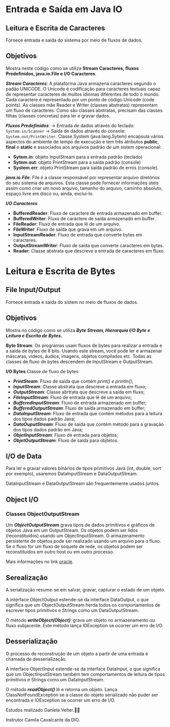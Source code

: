 # Entrada e Saída em Java IO

## Leitura e Escrita de Caracteres

Fornece entrada e saída do sistema por meio de fluxos de dados.

## Objetivos
Mostra neste código como se utiliza **Stream Caracteres, fluxos Predefinidos, java.io.File e I/O Caracteres**.

**_Stream Caracteres_**: A plataforma Java armazena caracteres segundo o padão UNICODE. O Unicode é codificação para caracteres textuais capaz
de representar caracteres de muitos idiomas diferentes de todo o mundo. Cada caractere é representado por um ponto de código Unicode (code points).
As classes mãe Reader e Writer (classes abstratas) representam um fluxo de caracteres. Como são classes abstratas, precisam das classes filhas
(classes concretas) para ler e gravar dados.

**_Fluxos Predefinidos_**: -> Entrada de dados através do teclado: `System.in/Scanner` -> Saída de dados através do console: `System.out/PrintWriter`.
Classe System (java.lang.Sytem) encapsula vários aspectos do ambiente de tempo de execução e tem três atributos **public**, **final** e **static** e associados aos 
arquivos padrão de um sistem operacional:

* **Sytem.in**: objeto InputStream para a entrada padrão (teclado)
* **Sytem.out**: objeto PrintStream para a saída padrão (console)
* **System.err**: objeto PrintStream para saída padrão de erros (console).

**_java.io.File_**: File é a classe responsável por representar arquivo diretórios do seu sistema de arquivos. Esta classe pode fornecer informações úteis assim
como criar um novo arquivo, tamanho do arquivo, caminho absoluto, espaço livre em disco ou, ainda, excluí-lo.

**_I/O Caracteres_**

* **BufferedReader**: Fluxo de caractere de entrada armazenado em buffer.
* **BufferedWriter**: Fluxo de caractere de saída armazenado em buffer.
* **FileReader**: Fluxo de entrada que lê de um arquivo.
* **FileWriter**: Fluxo de saída que grava em um arquivo.
* **InputStreamReader**: Fluxo de entrada que converte bytes em caracteres.
* **OutputStreamWriter**: Fluxo de saída que converte caracteres em bytes.
* **Reader**: Classe abstrata que descreve a entrada de caracteres em fluxo.


 # Leitura e Escrita de Bytes
## File Input/Output

Fornece entrada e saída do sistem no meio de fluxos de dados.

## Objetivos

Mostra no código como se utiliza **_Byte Stream, Hierarquia I/O Byte e Leitura e Escrita de Bytes._**

**Byte Stream**: Os programas usam fluxos de bytes para realizar a entrada e a saída de bytes de 8 bits.
Usando este stream, você pode ler e armazenar máscaras, vídeos, áudios, imagens, objetos compilados etc.
Todas as classes de fluxo de bytes descendem de InputStream e OutputStream.

**I/O Bytes** Classe de fluxo de bytes
* **_PrintSteam_**: Fluxo de saída que contém _print() e println()_;
* **_InputStream_**: Classe abstrata que descreve a entrada em fluxo;
* **_OutputStream_**: Classe abrtrata que descreve a saída em fluxo;
* **_FileInputStream_**: Fluxo de entrada que lê de um arquivo;
* **_BufferedInputStream_**: Fluxo de entrada armazenado em buffer;
* **_BufferedOutputStream_**: Fluxo de saída armazenado em buffer;
* **_DataInputStream_**: Fluxo de entrada que contém métodos para a leitura dos tipos dados padrão Java;
* **_DataOuputStream_**: Fluxo de saída que contém método para a gravação dos tipos dados padrão em Java;
* **_ObjetInputStream_**: Fluxo de entrada para objetos;
* **_ObjetOutputStream_**: Fluxo de saída para objtetos.


## I/O de Data

Para ler e gravar valores binários de tipos primitivos Java (int, double, sort por exemplo),
usaremos DataInputStream e DataOutputStream.

DataInputStream e DataOutputStream são frequentemente usados juntos.


## Object I/O

### Classes ObjectOutputStream

Um **_ObjectOutputStream_** grava tipos de dados primitivos e gráficos de objetos Java em um OutputStream.
Os objetos podem ser lidos (reconstituídos) usando um ObjectInputStream. O armazenamento persistente de objetos pode ser
realizado usando um arquivo para o fluxo. Se o fluxo for um fluxo de soquete de rede, os objetos podem ser reconstituídos em outro host
ou em outro processo.


Mais informações no link [oracle](docs.oracle.com/javase/7/docs/api/java/io/ObjectOutputStream.html).

## Serealização

A serialização resume-se em salvar, gravar, capturar o estado de um objeto.

A interface ObjectOutput estende-se da interface DataOutput, o que significa que um
ObjectOutputStream herda todos os comportamentos de escrever tipos primitivos e Strings como
um DataOutputStream.

O método **_writeObject(Object)_**: grava um objeto no armazenamento ou fluxo subjacente.
Este método lança IOException se ocorrer um erro de I/O.

## Desserialização

O processo de reconstrução de um objeto a partir de uma entrada é chamada de desserialização.

A interface ObjectInput estende-se da interface DataInput, o que significa que um ObjectInputStream também tem
comportamentos de leitura de tipos primitivos e Strings como um DataInputStream.

O método **_readObject()_** lê e retorna um objeto. Lança ClassNotFoundException se a classe
do objeto serializado não puder ser encontrada e IOException se ocorrer um erro de I/O.



Estudos realizado Daniela Velter.🚀🚀

Instrutor Camila Cavalcante da DIO.






                         



